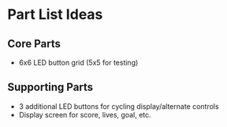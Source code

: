 # Part List Ideas

## Core Parts

- 6x6 LED button grid (5x5 for testing)

## Supporting Parts

- 3 additional LED buttons for cycling display/alternate controls
- Display screen for score, lives, goal, etc.
